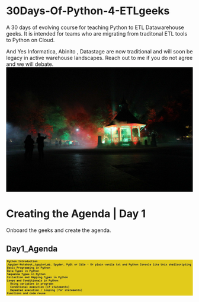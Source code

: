 # 30Days-Of-Python-4-ETLgeeks
A 30 days of evolving course for teaching Python to ETL Datawarehouse geeks.
It is intended for teams who are migrating from traditonal ETL tools to Python on Cloud.

And Yes Informatica, Abinito , Datastage are now traditional and will soon be legacy in active warehouse landscapes.
Reach out to me if you do not agree and we will debate.
![Screenshot](IMG_2253_.jpg)

# Creating the Agenda | Day 1
Onboard the geeks and create the agenda.

## Day1_Agenda
![Day1_Agenda](Day1_Agenda.jpg)
